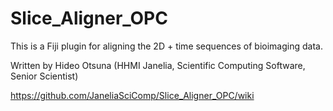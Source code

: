# Slice_Aligner_OPC
This is a Fiji plugin for aligning the 2D + time sequences of bioimaging data.

Written by Hideo Otsuna (HHMI Janelia, Scientific Computing Software, Senior Scientist)

https://github.com/JaneliaSciComp/Slice_Aligner_OPC/wiki
